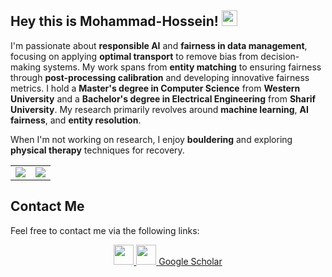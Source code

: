 ## Hey this is Mohammad-Hossein! <img src="https://media.giphy.com/media/hvRJCLFzcasrR4ia7z/giphy.gif" width="25px">

I'm passionate about **responsible AI** and **fairness in data management**, focusing on applying **optimal transport** to remove bias from decision-making systems. My work spans from **entity matching** to ensuring fairness through **post-processing calibration** and developing innovative fairness metrics. I hold a **Master's degree in Computer Science** from **Western University** and a **Bachelor's degree in Electrical Engineering** from **Sharif University**. My research primarily revolves around **machine learning**, **AI fairness**, and **entity resolution**.

When I'm not working on research, I enjoy **bouldering** and exploring **physical therapy** techniques for recovery. 

<table border="0" cellspacing="0" cellpadding="0">
    <tr>
        <td>
            <img src="https://github-readme-stats.vercel.app/api?username=mhmoslemi2338&show_icons=True"/>
        </td>
        <td>
            <img src="https://github-readme-stats.vercel.app/api/top-langs/?username=mhmoslemi2338&layout=compact&langs_count=10"/>
        </td>
    </tr>
</table>

## Contact Me

Feel free to contact me via the following links:

<div align="center">
    <a href="mailto:mohammad.moslemi@uwo.ca">
        <img src="https://img.icons8.com/color/50/000000/gmail.png" width=32/>
    </a>
    <a href="https://www.linkedin.com/in/mohammad-hosein-moslemi/">
        <img src="https://img.icons8.com/color/50/000000/linkedin.png" width=32/>
    </a>
    <a href="https://scholar.google.ca/citations?user=vfufSS0AAAAJ&hl=en">Google Scholar</a>
</div>
